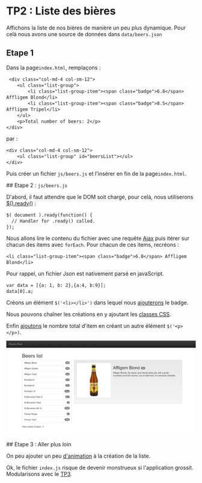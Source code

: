 # TP2 : Liste des bières

Affichons la liste de nos bières de manière un peu plus dynamique. Pour celà nous avons une source de données dans `data/beers.json`


## Etape 1

Dans la page`index.html`, remplaçons :

     <div class="col-md-4 col-sm-12">
        <ul class="list-group">
            <li class="list-group-item"><span class="badge">6.8</span> Affligem Blond</li>
            <li class="list-group-item"><span class="badge">8.5</span> Affligem Tripel</li>
        </ul>
        <p>Total number of beers: 2</p>
    </div>

par :

    <div class="col-md-4 col-sm-12">
        <ul class="list-group" id="beersList"></ul>
    </div>


Puis créer un fichier `js/beers.js` et l'insérer en fin de la page`index.html`.

## Etape 2 : `js/beers.js`

D'abord, il faut attendre que le DOM soit chargé, pour celà, nous utiliserons [$().ready()](http://api.jquery.com/ready/) :

    $( document ).ready(function() {
      // Handler for .ready() called.
    });

Nous allons lire le contenu du fichier avec une requête [Ajax](http://api.jquery.com/jquery.get/) puis itérer sur chacun des items
avec `forEach`. Pour chacun de ces items, recréons :

    <li class="list-group-item"><span class="badge">6.8</span> Affligem Blond</li>

Pour rappel, un fichier Json est nativement parsé en javaScript.

    var data = [{a: 1, b: 2},{a:4, b:9}];
    data[0].a;

Créons un élément `$('<li></li>')` dans lequel nous [ajouterons](http://api.jquery.com/category/manipulation/dom-insertion-inside/) le badge.

Nous pouvons chaîner les créations en y ajoutant les [classes CSS](http://api.jquery.com/addClass/).

Enfin [ajoutons](http://api.jquery.com/category/manipulation/dom-insertion-outside/) le nombre total d'item en créant un autre élément `$('<p></p>)`.

![Screenshot](../assets/asset03.png)

## Etape 3 : Aller plus loin

On peu ajouter un peu [d'animation](http://api.jquery.com/fadeIn/) à la création de la liste.

Ok, le fichier `index.js` risque de devenir monstrueux si l'application grossit. 
Modularisons avec le [TP3](../tp3).